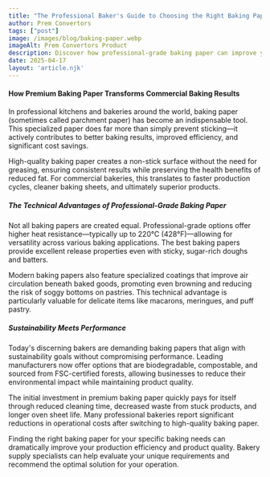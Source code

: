 ```yaml
---
title: "The Professional Baker's Guide to Choosing the Right Baking Paper"
author: Prem Convertors
tags: ["post"]
image: /images/blog/baking-paper.webp
imageAlt: Prem Convertors Product
description: Discover how professional-grade baking paper can improve your commercial baking results, increase efficiency, and reduce costs while meeting sustainability goals.
date: 2025-04-17
layout: 'article.njk'
---
```


#### How Premium Baking Paper Transforms Commercial Baking Results

In professional kitchens and bakeries around the world, baking paper (sometimes called parchment paper) has become an indispensable tool. This specialized paper does far more than simply prevent sticking—it actively contributes to better baking results, improved efficiency, and significant cost savings.

High-quality baking paper creates a non-stick surface without the need for greasing, ensuring consistent results while preserving the health benefits of reduced fat. For commercial bakeries, this translates to faster production cycles, cleaner baking sheets, and ultimately superior products.

##### The Technical Advantages of Professional-Grade Baking Paper

Not all baking papers are created equal. Professional-grade options offer higher heat resistance—typically up to 220°C (428°F)—allowing for versatility across various baking applications. The best baking papers provide excellent release properties even with sticky, sugar-rich doughs and batters.

Modern baking papers also feature specialized coatings that improve air circulation beneath baked goods, promoting even browning and reducing the risk of soggy bottoms on pastries. This technical advantage is particularly valuable for delicate items like macarons, meringues, and puff pastry.

##### Sustainability Meets Performance

Today's discerning bakers are demanding baking papers that align with sustainability goals without compromising performance. Leading manufacturers now offer options that are biodegradable, compostable, and sourced from FSC-certified forests, allowing businesses to reduce their environmental impact while maintaining product quality.

The initial investment in premium baking paper quickly pays for itself through reduced cleaning time, decreased waste from stuck products, and longer oven sheet life. Many professional bakeries report significant reductions in operational costs after switching to high-quality baking paper.

Finding the right baking paper for your specific baking needs can dramatically improve your production efficiency and product quality. Bakery supply specialists can help evaluate your unique requirements and recommend the optimal solution for your operation.